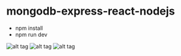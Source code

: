 # mongodb-express-react-nodejs

- npm install
- npm run dev

![alt tag](https://www.troopsf.com/file/mongodb-logo.png)
![alt tag](https://lehtokari.com/Santtu-Lehtokari/images/coding/react-js.png)
![alt tag](https://global.download.synology.com/download/Package/img/Node.js_v8/8.9.4-0003/thumb_256.png)
